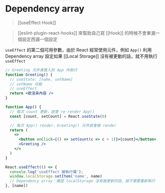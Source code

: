 # Dependency array
>[[useEffect Hook]] 

>[[eslint-plugin-react-hooks]] 來幫助自己寫 [[Hook]] 的時候不會東漏一個設定西漏一個設定

`useEffect` 的第二個可用參數，由於 React 經常使用元件，例如 `App()` 
利用 Dependency array 設定如果 [[Local Storage]] 沒有被更動的話，就不用執行 `useEffect`

```jsx
// Greeting 元件會匯入到 App 內執行
function Greeting() {
  // useState: [name, setName]
  // setName 功能
  // useEffect
  return <欲渲染內容 />
}

function App() {
  // 每次 count 更新，就會 re-render App()
  const [count, setCount] = React.useState(0)

  // 每次 App() render，Greeting() 元件就會被 render
  return (
    <>
      <button onClick={() => setCount(c => c + 1)}>{count}</button>
      <Greeting />
    </>
  )
}
```
```jsx
React.useEffect(() => {
  console.log('useEffect 被執行囉');
  window.localStorage.setItem('name', name)
  // Dependency array：確認 localStorage 沒有被更新的話，就不需要重新執行
}, [name])
```